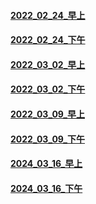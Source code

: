 #### [2022_02_24_早上](https://youtube.com/live/xCYgORSmgxc)
#### [2022_02_24_下午](https://youtube.com/live/PigT63BK_-g)
#### [2022_03_02_早上](https://youtube.com/live/LLBW-TWIErA)
#### [2022_03_02_下午](https://youtube.com/live/ESAKaVEpoj0)
#### [2022_03_09_早上](https://youtube.com/live/LKPe3y4udF4)
#### [2022_03_09_下午](https://youtube.com/live/aC5Bfm_4chY)
#### [2024_03_16_早上](https://youtube.com/live/GEDG_esRGYc)
#### [2024_03_16_下午](https://youtube.com/live/NvVIV10MLOk)
